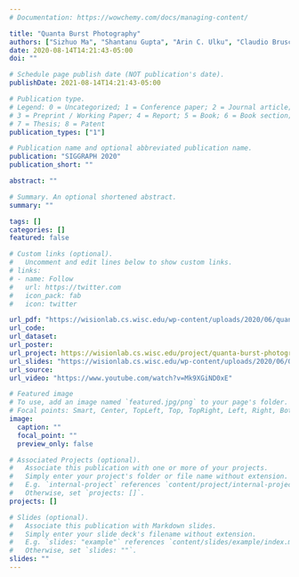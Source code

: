 ```yaml
---
# Documentation: https://wowchemy.com/docs/managing-content/

title: "Quanta Burst Photography"
authors: ["Sizhuo Ma", "Shantanu Gupta", "Arin C. Ulku", "Claudio Bruschini", "Edoardo Charbon", "Mohit Gupta"]
date: 2020-08-14T14:21:43-05:00
doi: ""

# Schedule page publish date (NOT publication's date).
publishDate: 2021-08-14T14:21:43-05:00

# Publication type.
# Legend: 0 = Uncategorized; 1 = Conference paper; 2 = Journal article;
# 3 = Preprint / Working Paper; 4 = Report; 5 = Book; 6 = Book section;
# 7 = Thesis; 8 = Patent
publication_types: ["1"]

# Publication name and optional abbreviated publication name.
publication: "SIGGRAPH 2020"
publication_short: ""

abstract: ""

# Summary. An optional shortened abstract.
summary: ""

tags: []
categories: []
featured: false

# Custom links (optional).
#   Uncomment and edit lines below to show custom links.
# links:
# - name: Follow
#   url: https://twitter.com
#   icon_pack: fab
#   icon: twitter

url_pdf: "https://wisionlab.cs.wisc.edu/wp-content/uploads/2020/06/quanta_burst_photography_wision.pdf"
url_code:
url_dataset:
url_poster:
url_project: https://wisionlab.cs.wisc.edu/project/quanta-burst-photography/
url_slides: "https://wisionlab.cs.wisc.edu/wp-content/uploads/2020/06/QuantaBurstPhotography.pptx"
url_source:
url_video: "https://www.youtube.com/watch?v=Mk9XGiND0xE"

# Featured image
# To use, add an image named `featured.jpg/png` to your page's folder. 
# Focal points: Smart, Center, TopLeft, Top, TopRight, Left, Right, BottomLeft, Bottom, BottomRight.
image:
  caption: ""
  focal_point: ""
  preview_only: false

# Associated Projects (optional).
#   Associate this publication with one or more of your projects.
#   Simply enter your project's folder or file name without extension.
#   E.g. `internal-project` references `content/project/internal-project/index.md`.
#   Otherwise, set `projects: []`.
projects: []

# Slides (optional).
#   Associate this publication with Markdown slides.
#   Simply enter your slide deck's filename without extension.
#   E.g. `slides: "example"` references `content/slides/example/index.md`.
#   Otherwise, set `slides: ""`.
slides: ""
---
```

